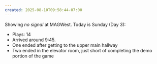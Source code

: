 ```yaml
---
created: 2025-08-10T09:58:44-07:00
---
```


Showing _no signal_ at MAGWest. Today is Sunday (Day 3):
- Plays: 14
- Arrived around 9:45.
- One ended after getting to the upper main hallway
- Two ended in the elevator room, just short of completing the demo portion of the game
